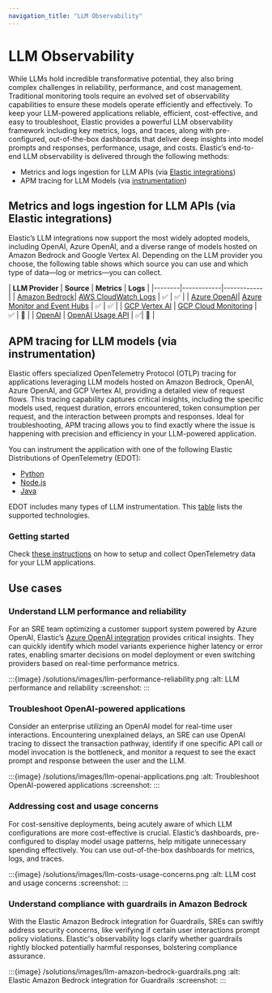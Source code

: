 ```yaml
---
navigation_title: "LLM Observability"
---
```


# LLM Observability

While LLMs hold incredible transformative potential, they also bring complex challenges in reliability, performance, and cost management. Traditional monitoring tools require an evolved set of observability capabilities to ensure these models operate efficiently and effectively.
To keep your LLM-powered applications reliable, efficient, cost-effective, and easy to troubleshoot, Elastic provides a powerful LLM observability framework including key metrics, logs, and traces, along with pre-configured, out-of-the-box dashboards that deliver deep insights into model prompts and responses, performance, usage, and costs.
Elastic’s end-to-end LLM observability is delivered through the following methods:

- Metrics and logs ingestion for LLM APIs (via [Elastic integrations](https://www.elastic.co/guide/en/integrations/current/introduction.html))
- APM tracing for LLM Models (via [instrumentation](https://elastic.github.io/opentelemetry/))

## Metrics and logs ingestion for LLM APIs (via Elastic integrations)

Elastic’s LLM integrations now support the most widely adopted models, including OpenAI, Azure OpenAI, and a diverse range of models hosted on Amazon Bedrock and Google Vertex AI. Depending on the LLM provider you choose, the following table shows which source you can use and which type of data—log or metrics—you can collect.

| **LLM Provider**  | **Source**  | **Metrics** | **Logs** |
|--------|------------|------------|
| [Amazon Bedrock](https://www.elastic.co/guide/en/integrations/current/aws_bedrock.html)| [AWS CloudWatch Logs](https://github.com/elastic/integrations/tree/main/packages/aws_bedrock#compatibility) | ✅ | ✅ |
| [Azure OpenAI](https://www.elastic.co/guide/en/integrations/current/azure_openai.html)| [Azure Monitor and Event Hubs](https://github.com/elastic/integrations/tree/main/packages/azure_openai#azure-openai-integration) | ✅ | ✅ |
| [GCP Vertex AI](https://www.elastic.co/guide/en/integrations/current/gcp_vertexai.html) | [GCP Cloud Monitoring](https://github.com/elastic/integrations/tree/main/packages/gcp_vertexai#overview)  | ✅ | 🚧 |
| [OpenAI](https://www.elastic.co/guide/en/integrations/current/openai.html) | [OpenAI Usage API](https://platform.openai.com/docs/api-reference/usage) | ✅| 🚧 |

## APM tracing for LLM models (via instrumentation)

Elastic offers specialized OpenTelemetry Protocol (OTLP) tracing for applications leveraging LLM models hosted on Amazon Bedrock, OpenAI, Azure OpenAI, and GCP Vertex AI, providing a detailed view of request flows. This tracing capability captures critical insights, including the specific models used, request duration, errors encountered, token consumption per request, and the interaction between prompts and responses. Ideal for troubleshooting, APM tracing allows you to find exactly where the issue is happening with precision and efficiency in your LLM-powered application.

You can instrument the application with one of the following Elastic Distributions of OpenTelemetry (EDOT):

- [Python](https://github.com/elastic/elastic-otel-python)
- [Node.js](https://github.com/elastic/elastic-otel-node)
- [Java](https://github.com/elastic/elastic-otel-java)

EDOT includes many types of LLM instrumentation. This [table](https://elastic.github.io/opentelemetry/use-cases/llm/#supported-technologies) lists the supported technologies.

### Getting started

Check [these instructions](https://elastic.github.io/opentelemetry/use-cases/llm/) on how to setup and collect OpenTelemetry data for your LLM applications.

## Use cases

### Understand LLM performance and reliability

For an SRE team optimizing a customer support system powered by Azure OpenAI, Elastic’s [Azure OpenAI integration](https://www.elastic.co/guide/en/integrations/current/azure_openai.html) provides critical insights. They can quickly identify which model variants experience higher latency or error rates, enabling smarter decisions on model deployment or even switching providers based on real-time performance metrics.

:::{image} /solutions/images/llm-performance-reliability.png
:alt:  LLM performance and reliability
:screenshot:
:::

### Troubleshoot OpenAI-powered applications

Consider an enterprise utilizing an OpenAI model for real-time user interactions. Encountering unexplained delays, an SRE can use OpenAI tracing to dissect the transaction pathway, identify if one specific API call or model invocation is the bottleneck, and monitor a request to see the exact prompt and response between the user and the LLM.

:::{image} /solutions/images/llm-openai-applications.png
:alt:  Troubleshoot OpenAI-powered applications
:screenshot:
:::

### Addressing cost and usage concerns

For cost-sensitive deployments, being acutely aware of which LLM configurations are more cost-effective is crucial. Elastic’s dashboards, pre-configured to display model usage patterns, help mitigate unnecessary spending effectively. You can use out-of-the-box dashboards for metrics, logs, and traces.

:::{image} /solutions/images/llm-costs-usage-concerns.png
:alt:  LLM cost and usage concerns
:screenshot:
:::

### Understand compliance with guardrails in Amazon Bedrock

With the Elastic Amazon Bedrock integration for Guardrails, SREs can swiftly address security concerns, like verifying if certain user interactions prompt policy violations. Elastic's observability logs clarify whether guardrails rightly blocked potentially harmful responses, bolstering compliance assurance.

:::{image} /solutions/images/llm-amazon-bedrock-guardrails.png
:alt:  Elastic Amazon Bedrock integration for Guardrails
:screenshot:
:::

